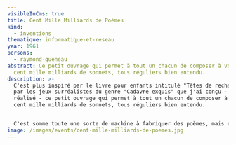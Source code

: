 ```yaml
---
visibleInCms: true
title: Cent Mille Milliards de Poèmes
kind:
  - inventions
thematique: informatique-et-reseau
year: 1961
persons:
  - raymond-queneau
abstract: Ce petit ouvrage qui permet à tout un chacun de composer à volonté
  cent mille milliards de sonnets, tous réguliers bien entendu.
description: >-
  C'est plus inspiré par le livre pour enfants intitulé "Têtes de rechange" que
  par les jeux surréalistes du genre "Cadavre exquis" que j'ai conçu - et
  réalisé - ce petit ouvrage qui permet à tout un chacun de composer à volonté
  cent mille milliards de sonnets, tous réguliers bien entendu. 


  C'est somme toute une sorte de machine à fabriquer des poèmes, mais en nombre limité ; il est vrai que ce nombre, quoique limité, fournit de la lecture pour près de deux cent millions d'années (en lisant vingt-quatre heures sur vingt-quatre)....
image: /images/events/cent-mille-milliards-de-poemes.jpg
---
```


